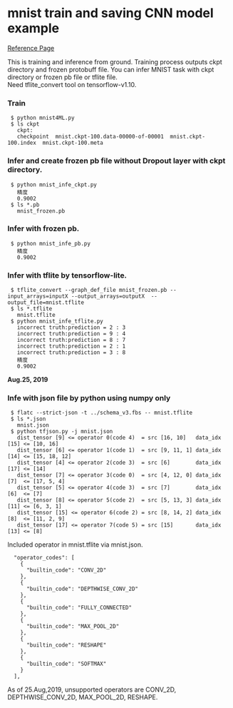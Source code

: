 # mnist train and saving CNN model example  
[Reference Page](https://qiita.com/haminiku/items/36982ae65a770565458d)

This is training and inference from ground. Training process outputs ckpt directory and frozen protobuff file. You can infer MNIST task with ckpt directory or frozen pb file or tflite file.  
Need tflite_convert tool on tensorflow-v1.10.  

### Train  
```
 $ python mnist4ML.py
 $ ls ckpt
   ckpt:
   checkpoint  mnist.ckpt-100.data-00000-of-00001  mnist.ckpt-100.index  mnist.ckpt-100.meta
```

### Infer and create frozen pb file without Dropout layer with ckpt directory.  
```
 $ python mnist_infe_ckpt.py
   精度
   0.9002
 $ ls *.pb
   mnist_frozen.pb
```

### Infer with frozen pb.  
```
 $ python mnist_infe_pb.py
   精度
   0.9002
```

### Infer with tflite by tensorflow-lite.  
```
 $ tflite_convert --graph_def_file mnist_frozen.pb --input_arrays=inputX --output_arrays=outputX  --output_file=mnist.tflite
 $ ls *.tflite
   mnist.tflite
 $ python mnist_infe_tflite.py
   incorrect truth:prediction = 2 : 3
   incorrect truth:prediction = 9 : 4
   incorrect truth:prediction = 8 : 7
   incorrect truth:prediction = 2 : 1
   incorrect truth:prediction = 3 : 8
   精度
   0.9002
```

**Aug.25, 2019**  

### Infe with json file by python using numpy only  
```
 $ flatc --strict-json -t ../schema_v3.fbs -- mnist.tflite
 $ ls *.json
   mnist.json
 $ python tfjson.py -j mnist.json
   dist_tensor [9] <= operator 0(code 4)  = src [16, 10]   data_idx    [15] <= [10, 16]
   dist_tensor [6] <= operator 1(code 1)  = src [9, 11, 1] data_idx    [14] <= [15, 18, 12]
   dist_tensor [4] <= operator 2(code 3)  = src [6]        data_idx    [17] <= [14]
   dist_tensor [7] <= operator 3(code 0)  = src [4, 12, 0] data_idx    [7]  <= [17, 5, 4]
   dist_tensor [5] <= operator 4(code 3)  = src [7]        data_idx    [6]  <= [7]
   dist_tensor [8] <= operator 5(code 2)  = src [5, 13, 3] data_idx    [11] <= [6, 3, 1]
   dist_tensor [15] <= operator 6(code 2) = src [8, 14, 2] data_idx    [8]  <= [11, 2, 9]
   dist_tensor [17] <= operator 7(code 5) = src [15]       data_idx    [13] <= [8]
```
Included operator in mnist.tflite via mnist.json.  
```
  "operator_codes": [
    {
      "builtin_code": "CONV_2D"
    },
    {
      "builtin_code": "DEPTHWISE_CONV_2D"
    },
    {
      "builtin_code": "FULLY_CONNECTED"
    },
    {
      "builtin_code": "MAX_POOL_2D"
    },
    {
      "builtin_code": "RESHAPE"
    },
    {
      "builtin_code": "SOFTMAX"
    }
  ],
```
As of 25.Aug,2019, unsupported operators are CONV_2D, DEPTHWISE_CONV_2D, MAX_POOL_2D, RESHAPE.  

